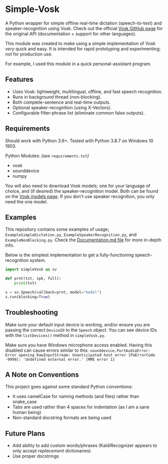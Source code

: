 # Simple-Vosk
A Python wrapper for simple offline real-time dictation (speech-to-text) and speaker-recognition using Vosk. Check out the official [Vosk GitHub page](https://github.com/alphacep/vosk-api) for the original API (documentation + support for other languages).

This module was created to make using a simple implementation of Vosk *very* quick and easy. It is intended for rapid prototyping and experimenting; not for production use.

For example, I used this module in a quick personal-assistant program.

## Features
* Uses Vosk: lightweight, multilingual, offline, and fast speech recognition.
* Runs in background thread (non-blocking).
* Both complete-sentence and real-time outputs.
* Optional speaker-recognition (using X-Vectors).
* Configurable filter-phrase list (eliminate common false outputs).

## Requirements
Should work with Python 3.6+. Tested with Python 3.8.7 on Windows 10 1903.

Python Modules: *(see `requirements.txt`)*
* vosk
* sounddevice
* numpy

You will also need to download Vosk models; one for your language of choice, and (if desired) the speaker-recognition model. Both can be found on the [Vosk models page](https://alphacephei.com/vosk/models). If you don't use speaker recognition, you only need the one model.

## Examples
This repository contains some examples of usage; `ExampleSimpleDictation.py`, `ExampleSpeakerRecognition.py`, and `ExampleNonBlocking.py`. Check the [Documentation.md file](Documentation.md) for more in-depth info.

Below is the simplest implementation to get a fully-functioning speech-recognition system.
``` python
import simpleVosk as sv

def prnt(txt, spk, full):
	print(txt)

s = sv.Speech(callback=prnt, model="model")
s.run(blocking=True)
```

## Troubleshooting
Make sure your default input device is working, and/or ensure you are passing the correct `DeviceID` to the `Speech` object. You can see device IDs with the `listDevices()` method in `simpleVosk.py`.

Make sure you have Windows microphone access enabled. Having this disabled can cause errors similar to this: `sounddevice.PortAudioError: Error opening RawInputStream: Unanticipated host error [PaErrorCode -9999]: 'Undefined external error.' [MME error 1]`

## A Note on Conventions
This project goes against some standard Python conventions:
* It uses camelCase for naming methods (and files) rather than snake_case
* Tabs are used rather than 4 spaces for indentation (as I am a sane human being)
* Non-standard docstring formats are being used

## Future Plans
* Add ability to add custom words/phrases (KaldiRecognizer appears to only accept *replacement* dictionaries)
* Use proper docstrings